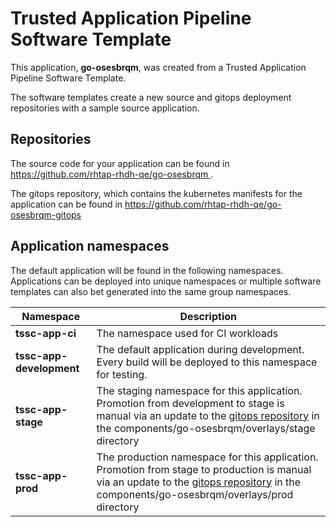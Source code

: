 # Trusted Application Pipeline Software Template

This application, **go-osesbrqm**, was created from a Trusted Application Pipeline Software Template.

The software templates create a new source and gitops deployment repositories with a sample source application. 

## Repositories

The source code for your application can be found in [https://github.com/rhtap-rhdh-qe/go-osesbrqm ](https://github.com/rhtap-rhdh-qe/go-osesbrqm ).
 
The gitops repository, which contains the kubernetes manifests for the application can be found in 
[https://github.com/rhtap-rhdh-qe/go-osesbrqm-gitops ](https://github.com/rhtap-rhdh-qe/go-osesbrqm-gitops ) 

## Application namespaces 

The default application will be found in the following namespaces. Applications can be deployed into unique namespaces or multiple software templates can also bet generated into the same group namespaces.  

|  Namespace   |  Description   |  
| -------- | -------- |
| **tssc-app-ci** | The namespace used for CI workloads |
| **tssc-app-development** | The default application during development. Every build will be deployed to this namespace for testing. |
| **tssc-app-stage** | The staging namespace for this application. Promotion from development to stage is manual via an update to the [gitops repository](https://github.com/rhtap-rhdh-qe/go-osesbrqm-gitops ) in the components/go-osesbrqm/overlays/stage directory |
| **tssc-app-prod** | The production namespace for this application. Promotion from stage to production is manual via an update to the [gitops repository](https://github.com/rhtap-rhdh-qe/go-osesbrqm-gitops ) in the components/go-osesbrqm/overlays/prod directory |